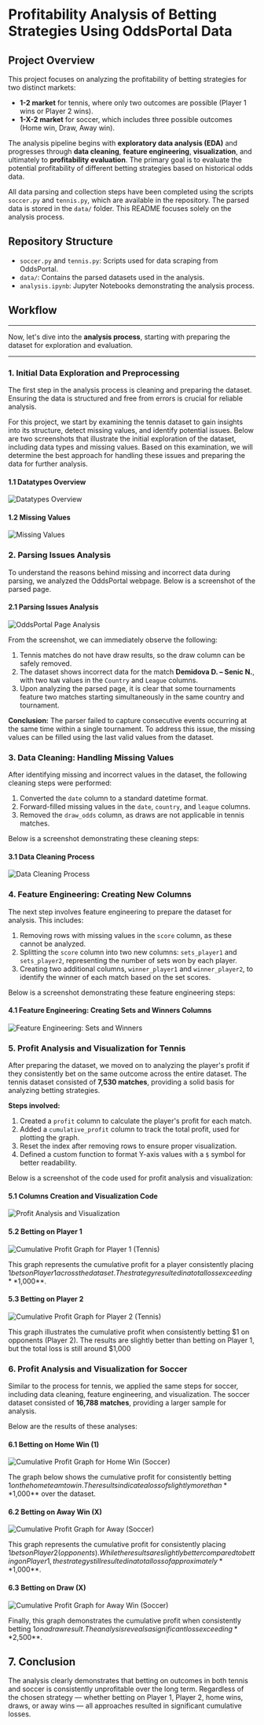 # **Profitability Analysis of Betting Strategies Using OddsPortal Data**

## **Project Overview**
This project focuses on analyzing the profitability of betting strategies for two distinct markets:
- **1-2 market** for tennis, where only two outcomes are possible (Player 1 wins or Player 2 wins).
- **1-X-2 market** for soccer, which includes three possible outcomes (Home win, Draw, Away win).

The analysis pipeline begins with **exploratory data analysis (EDA)** and progresses through **data cleaning**, **feature engineering**, **visualization**, and ultimately to **profitability evaluation**. The primary goal is to evaluate the potential profitability of different betting strategies based on historical odds data.

All data parsing and collection steps have been completed using the scripts `soccer.py` and `tennis.py`, which are available in the repository. The parsed data is stored in the `data/` folder. This README focuses solely on the analysis process.

## **Repository Structure**
- `soccer.py` and `tennis.py`: Scripts used for data scraping from OddsPortal.
- `data/`: Contains the parsed datasets used in the analysis.
- `analysis.ipynb`: Jupyter Notebooks demonstrating the analysis process.

## **Workflow**

---

Now, let's dive into the **analysis process**, starting with preparing the dataset for exploration and evaluation. 

---

### **1. Initial Data Exploration and Preprocessing**
The first step in the analysis process is cleaning and preparing the dataset. Ensuring the data is structured and free from errors is crucial for reliable analysis. 

For this project, we start by examining the tennis dataset to gain insights into its structure, detect missing values, and identify potential issues. Below are two screenshots that illustrate the initial exploration of the dataset, including data types and missing values. Based on this examination, we will determine the best approach for handling these issues and preparing the data for further analysis.

#### **1.1 Datatypes Overview**
![Datatypes Overview](images/Picture1.png)

#### **1.2 Missing Values**
![Missing Values](images/Picture2.png)

### **2. Parsing Issues Analysis**
To understand the reasons behind missing and incorrect data during parsing, we analyzed the OddsPortal webpage. Below is a screenshot of the parsed page.

#### **2.1 Parsing Issues Analysis**
![OddsPortal Page Analysis](images/Picture3.png)

From the screenshot, we can immediately observe the following:
1. Tennis matches do not have draw results, so the draw column can be safely removed.
2. The dataset shows incorrect data for the match **Demidova D. – Senic N.**, with two `NaN` values in the `Country` and `League` columns.
3. Upon analyzing the parsed page, it is clear that some tournaments feature two matches starting simultaneously in the same country and tournament. 

**Conclusion:** The parser failed to capture consecutive events occurring at the same time within a single tournament. To address this issue, the missing values can be filled using the last valid values from the dataset.

### **3. Data Cleaning: Handling Missing Values**
After identifying missing and incorrect values in the dataset, the following cleaning steps were performed:
1. Converted the `date` column to a standard datetime format.
2. Forward-filled missing values in the `date`, `country`, and `league` columns.
3. Removed the `draw_odds` column, as draws are not applicable in tennis matches.

Below is a screenshot demonstrating these cleaning steps:

#### **3.1 Data Cleaning Process**
![Data Cleaning Process](images/Picture4.png)

### **4. Feature Engineering: Creating New Columns**
The next step involves feature engineering to prepare the dataset for analysis. This includes:

1. Removing rows with missing values in the `score` column, as these cannot be analyzed.
2. Splitting the `score` column into two new columns: `sets_player1` and `sets_player2`, representing the number of sets won by each player.
3. Creating two additional columns, `winner_player1` and `winner_player2`, to identify the winner of each match based on the set scores.

Below is a screenshot demonstrating these feature engineering steps:

#### **4.1 Feature Engineering: Creating Sets and Winners Columns**
![Feature Engineering: Sets and Winners](images/Picture5.png)

### **5. Profit Analysis and Visualization for Tennis**
After preparing the dataset, we moved on to analyzing the player's profit if they consistently bet on the same outcome across the entire dataset. The tennis dataset consisted of **7,530 matches**, providing a solid basis for analyzing betting strategies.

**Steps involved:**
1. Created a `profit` column to calculate the player's profit for each match.
2. Added a `cumulative_profit` column to track the total profit, used for plotting the graph.
3. Reset the index after removing rows to ensure proper visualization.
4. Defined a custom function to format Y-axis values with a `$` symbol for better readability.

Below is a screenshot of the code used for profit analysis and visualization:

#### **5.1 Columns Creation and Visualization Code**
![Profit Analysis and Visualization](images/Picture6.png)

#### **5.2 Betting on Player 1**
![Cumulative Profit Graph for Player 1 (Tennis)](images/Picture7.png)

This graph represents the cumulative profit for a player consistently placing $1 bets on Player 1 across the dataset. The strategy resulted in a total loss exceeding **$1,000**.

#### **5.3 Betting on Player 2**
![Cumulative Profit Graph for Player 2 (Tennis)](images/Picture8.png)

This graph illustrates the cumulative profit when consistently betting $1 on opponents (Player 2). The results are slightly better than betting on Player 1, but the total loss is still around $1,000

### **6. Profit Analysis and Visualization for Soccer**

Similar to the process for tennis, we applied the same steps for soccer, including data cleaning, feature engineering, and visualization. The soccer dataset consisted of **16,788 matches**, providing a larger sample for analysis. 

Below are the results of these analyses:

#### **6.1 Betting on Home Win (1)**
![Cumulative Profit Graph for Home Win (Soccer)](images/Picture9.png)

The graph below shows the cumulative profit for consistently betting $1 on the home team to win. The results indicate a loss of slightly more than **$1,000** over the dataset.


#### **6.2 Betting on Away Win (X)**
![Cumulative Profit Graph for Away (Soccer)](images/Picture10.png)

This graph represents the cumulative profit for consistently placing $1 bets on Player 2 (opponents). While the results are slightly better compared to betting on Player 1, the strategy still resulted in a total loss of approximately **$1,000**.

#### **6.3 Betting on Draw (X)**
![Cumulative Profit Graph for Away Win (Soccer)](images/Picture11.png)

Finally, this graph demonstrates the cumulative profit when consistently betting $1 on a draw result. The analysis reveals a significant loss exceeding **$2,500**.

## **7. Conclusion**

The analysis clearly demonstrates that betting on outcomes in both tennis and soccer is consistently unprofitable over the long term. Regardless of the chosen strategy — whether betting on Player 1, Player 2, home wins, draws, or away wins — all approaches resulted in significant cumulative losses.
